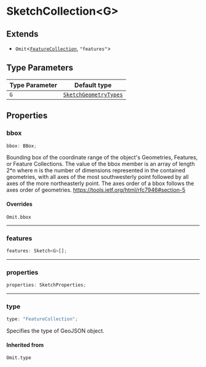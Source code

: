 # SketchCollection\<G\>

## Extends

- `Omit`\<[`FeatureCollection`](FeatureCollection.md), `"features"`\>

## Type Parameters

| Type Parameter | Default type |
| ------ | ------ |
| `G` | [`SketchGeometryTypes`](../type-aliases/SketchGeometryTypes.md) |

## Properties

### bbox

```ts
bbox: BBox;
```

Bounding box of the coordinate range of the object's Geometries, Features, or Feature Collections.
The value of the bbox member is an array of length 2*n where n is the number of dimensions
represented in the contained geometries, with all axes of the most southwesterly point
followed by all axes of the more northeasterly point.
The axes order of a bbox follows the axes order of geometries.
https://tools.ietf.org/html/rfc7946#section-5

#### Overrides

`Omit.bbox`

***

### features

```ts
features: Sketch<G>[];
```

***

### properties

```ts
properties: SketchProperties;
```

***

### type

```ts
type: "FeatureCollection";
```

Specifies the type of GeoJSON object.

#### Inherited from

`Omit.type`
